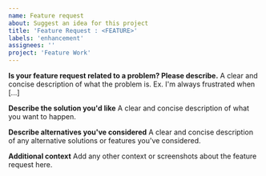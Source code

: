 ```yaml
---
name: Feature request
about: Suggest an idea for this project
title: 'Feature Request : <FEATURE>'
labels: 'enhancement'
assignees: ''
project: 'Feature Work'
---
```


**Is your feature request related to a problem? Please describe.**
A clear and concise description of what the problem is. Ex. I'm always frustrated when [...]

**Describe the solution you'd like**
A clear and concise description of what you want to happen.

**Describe alternatives you've considered**
A clear and concise description of any alternative solutions or features you've considered.

**Additional context**
Add any other context or screenshots about the feature request here.
